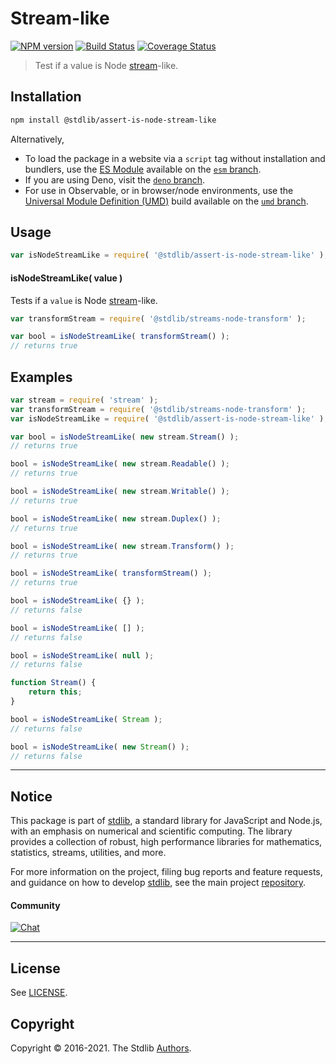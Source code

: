 <!--

@license Apache-2.0

Copyright (c) 2018 The Stdlib Authors.

Licensed under the Apache License, Version 2.0 (the "License");
you may not use this file except in compliance with the License.
You may obtain a copy of the License at

   http://www.apache.org/licenses/LICENSE-2.0

Unless required by applicable law or agreed to in writing, software
distributed under the License is distributed on an "AS IS" BASIS,
WITHOUT WARRANTIES OR CONDITIONS OF ANY KIND, either express or implied.
See the License for the specific language governing permissions and
limitations under the License.

-->

# Stream-like

[![NPM version][npm-image]][npm-url] [![Build Status][test-image]][test-url] [![Coverage Status][coverage-image]][coverage-url] <!-- [![dependencies][dependencies-image]][dependencies-url] -->

> Test if a value is Node [stream][nodejs-stream]-like.

<section class="installation">

## Installation

```bash
npm install @stdlib/assert-is-node-stream-like
```

Alternatively,

-   To load the package in a website via a `script` tag without installation and bundlers, use the [ES Module][es-module] available on the [`esm` branch][esm-url].
-   If you are using Deno, visit the [`deno` branch][deno-url].
-   For use in Observable, or in browser/node environments, use the [Universal Module Definition (UMD)][umd] build available on the [`umd` branch][umd-url].

</section>

<section class="usage">

## Usage

```javascript
var isNodeStreamLike = require( '@stdlib/assert-is-node-stream-like' );
```

#### isNodeStreamLike( value )

Tests if a `value` is Node [stream][nodejs-stream]-like.

```javascript
var transformStream = require( '@stdlib/streams-node-transform' );

var bool = isNodeStreamLike( transformStream() );
// returns true
```

</section>

<!-- /.usage -->

<section class="notes">

</section>

<!-- /.notes -->

<section class="examples">

## Examples

<!-- eslint no-undef: "error" -->

```javascript
var stream = require( 'stream' );
var transformStream = require( '@stdlib/streams-node-transform' );
var isNodeStreamLike = require( '@stdlib/assert-is-node-stream-like' );

var bool = isNodeStreamLike( new stream.Stream() );
// returns true

bool = isNodeStreamLike( new stream.Readable() );
// returns true

bool = isNodeStreamLike( new stream.Writable() );
// returns true

bool = isNodeStreamLike( new stream.Duplex() );
// returns true

bool = isNodeStreamLike( new stream.Transform() );
// returns true

bool = isNodeStreamLike( transformStream() );
// returns true

bool = isNodeStreamLike( {} );
// returns false

bool = isNodeStreamLike( [] );
// returns false

bool = isNodeStreamLike( null );
// returns false

function Stream() {
    return this;
}

bool = isNodeStreamLike( Stream );
// returns false

bool = isNodeStreamLike( new Stream() );
// returns false
```

</section>

<!-- /.examples -->

<!-- Section for related `stdlib` packages. Do not manually edit this section, as it is automatically populated. -->

<section class="related">

</section>

<!-- /.related -->

<!-- Section for all links. Make sure to keep an empty line after the `section` element and another before the `/section` close. -->


<section class="main-repo" >

* * *

## Notice

This package is part of [stdlib][stdlib], a standard library for JavaScript and Node.js, with an emphasis on numerical and scientific computing. The library provides a collection of robust, high performance libraries for mathematics, statistics, streams, utilities, and more.

For more information on the project, filing bug reports and feature requests, and guidance on how to develop [stdlib][stdlib], see the main project [repository][stdlib].

#### Community

[![Chat][chat-image]][chat-url]

---

## License

See [LICENSE][stdlib-license].


## Copyright

Copyright &copy; 2016-2021. The Stdlib [Authors][stdlib-authors].

</section>

<!-- /.stdlib -->

<!-- Section for all links. Make sure to keep an empty line after the `section` element and another before the `/section` close. -->

<section class="links">

[npm-image]: http://img.shields.io/npm/v/@stdlib/assert-is-node-stream-like.svg
[npm-url]: https://npmjs.org/package/@stdlib/assert-is-node-stream-like

[test-image]: https://github.com/stdlib-js/assert-is-node-stream-like/actions/workflows/test.yml/badge.svg
[test-url]: https://github.com/stdlib-js/assert-is-node-stream-like/actions/workflows/test.yml

[coverage-image]: https://img.shields.io/codecov/c/github/stdlib-js/assert-is-node-stream-like/main.svg
[coverage-url]: https://codecov.io/github/stdlib-js/assert-is-node-stream-like?branch=main

<!--

[dependencies-image]: https://img.shields.io/david/stdlib-js/assert-is-node-stream-like.svg
[dependencies-url]: https://david-dm.org/stdlib-js/assert-is-node-stream-like/main

-->

[umd]: https://github.com/umdjs/umd
[es-module]: https://developer.mozilla.org/en-US/docs/Web/JavaScript/Guide/Modules

[deno-url]: https://github.com/stdlib-js/assert-is-node-stream-like/tree/deno
[umd-url]: https://github.com/stdlib-js/assert-is-node-stream-like/tree/umd
[esm-url]: https://github.com/stdlib-js/assert-is-node-stream-like/tree/esm

[chat-image]: https://img.shields.io/gitter/room/stdlib-js/stdlib.svg
[chat-url]: https://gitter.im/stdlib-js/stdlib/

[stdlib]: https://github.com/stdlib-js/stdlib

[stdlib-authors]: https://github.com/stdlib-js/stdlib/graphs/contributors

[stdlib-license]: https://raw.githubusercontent.com/stdlib-js/assert-is-node-stream-like/main/LICENSE

[nodejs-stream]: https://nodejs.org/api/stream.html

</section>

<!-- /.links -->
